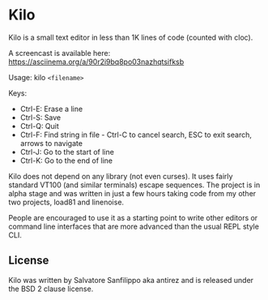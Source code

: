 # Kilo

Kilo is a small text editor in less than 1K lines of code (counted with cloc).

A screencast is available here: https://asciinema.org/a/90r2i9bq8po03nazhqtsifksb

Usage: kilo `<filename>`

Keys:

* Ctrl-E: Erase a line
* Ctrl-S: Save
* Ctrl-Q: Quit
* Ctrl-F: Find string in file
      - Ctrl-C to cancel search, ESC to exit search, arrows to navigate
* Ctrl-J: Go to the start of line
* Ctrl-K: Go to the end of line

Kilo does not depend on any library (not even curses). It uses fairly standard
VT100 (and similar terminals) escape sequences. The project is in alpha
stage and was written in just a few hours taking code from my other two
projects, load81 and linenoise.

People are encouraged to use it as a starting point to write other editors
or command line interfaces that are more advanced than the usual REPL
style CLI.

## License

Kilo was written by Salvatore Sanfilippo aka antirez and is released
under the BSD 2 clause license.
